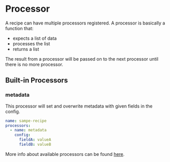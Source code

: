 # Processor

A recipe can have multiple processors registered. A processor is basically a function that:

- expects a list of data
- processes the list
- returns a list

The result from a processor will be passed on to the next processor until there is no more processor.

## Built-in Processors

### metadata

This processor will set and overwrite metadata with given fields in the config.

```yaml
name: sampe-recipe
processors:
  - name: metadata
    config:
      fieldA: valueA
      fieldB: valueB
```

More info about available processors can be found [here](../reference/processors.md).
